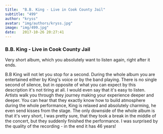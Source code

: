 ```yaml
---
title:  "B.B. King - Live in Cook County Jail"
subtitle: "499"
author: "kryss"
avatar: "img/authors/kryss.jpg"
image: "img/499.jpg"
date:   2017-10-26 20:27:41
---
```


### B.B. King - Live in Cook County Jail
Very short album, which you absolutely want to listen again, right after it ends.

B.B King will not let you stop for a second. During the whole album you are entertained either by King's voice or by the band playing. There is no single second of silence, but in opposite of what you can expect by this description it's not tiring at all. I would even say that it's easy to listen. Artists walk you through they journey making your experience deeper and deeper. You can hear that they exactly know how to build atmosphere during the whole performance, King is relaxed and absolutely charming, he even send kisses from the stage. The only downside of the whole album is that it's very short, I was pretty sure, that they took a break in the middle of the concert, but they suddenly finished the performance. I was surprised by the quality of the recording - in the end it has 46 years!
